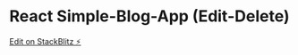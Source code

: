 # React Simple-Blog-App (Edit-Delete)

[Edit on StackBlitz ⚡️](https://stackblitz.com/edit/react-lgbkuj)
